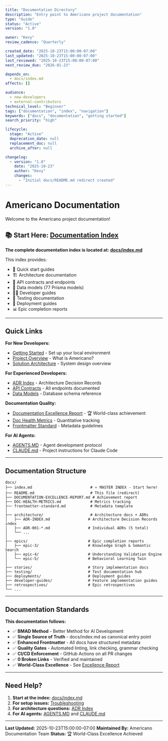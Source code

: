 ```yaml
---
title: "Documentation Directory"
description: "Entry point to Americano project documentation"
type: "Guide"
status: "Active"
version: "1.0"

owner: "Kevy"
review_cadence: "Quarterly"

created_date: "2025-10-23T15:00:00-07:00"
last_updated: "2025-10-23T15:00:00-07:00"
last_reviewed: "2025-10-23T15:00:00-07:00"
next_review_due: "2026-01-23"

depends_on:
  - docs/index.md
affects: []

audience:
  - new-developers
  - external-contributors
technical_level: "Beginner"
tags: ["documentation", "index", "navigation"]
keywords: ["docs", "documentation", "getting started"]
search_priority: "high"

lifecycle:
  stage: "Active"
  deprecation_date: null
  replacement_doc: null
  archive_after: null

changelog:
  - version: "1.0"
    date: "2025-10-23"
    author: "Kevy"
    changes:
      - "Initial docs/README.md redirect created"
---
```


# Americano Documentation

Welcome to the Americano project documentation!

## 📚 Start Here: [Documentation Index](./index.md)

**The complete documentation index is located at:** **[docs/index.md](./index.md)**

This index provides:
- 🎯 Quick start guides
- 🏗️ Architecture documentation
- 🔌 API contracts and endpoints
- 💾 Data models (77 Prisma models)
- 👨‍💻 Developer guides
- 🧪 Testing documentation
- 🚀 Deployment guides
- 📊 Epic completion reports

---

## Quick Links

**For New Developers:**
- [Getting Started](./development-environment-setup.md) - Set up your local environment
- [Project Overview](./PRD-Americano-2025-10-14.md) - What is Americano?
- [Solution Architecture](./solution-architecture.md) - System design overview

**For Experienced Developers:**
- [ADR Index](./architecture/ADR-INDEX.md) - Architecture Decision Records
- [API Contracts](./api-contracts.md) - All endpoints documented
- [Data Models](./data-models.md) - Database schema reference

**Documentation Quality:**
- [Documentation Excellence Report](./DOCUMENTATION-EXCELLENCE-REPORT.md) - 🏆 World-class achievement
- [Doc Health Metrics](./DOC-HEALTH-METRICS.md) - Quantitative tracking
- [Frontmatter Standard](./frontmatter-standard.md) - Metadata guidelines

**For AI Agents:**
- [AGENTS.MD](../AGENTS.MD) - Agent development protocol
- [CLAUDE.md](../CLAUDE.md) - Project instructions for Claude Code

---

## Documentation Structure

```
docs/
├── index.md                          # ⭐ MASTER INDEX - Start here!
├── README.md                         # This file (redirect)
├── DOCUMENTATION-EXCELLENCE-REPORT.md # Achievement report
├── DOC-HEALTH-METRICS.md             # Metrics tracking
├── frontmatter-standard.md           # Metadata template
│
├── architecture/                     # Architecture docs + ADRs
│   ├── ADR-INDEX.md                 # Architecture Decision Records index
│   ├── ADR-001-*.md                 # Individual ADRs (5 total)
│   └── ...
│
├── epics/                           # Epic completion reports
│   ├── epic-3/                      # Knowledge Graph & Semantic Search
│   ├── epic-4/                      # Understanding Validation Engine
│   └── epic-5/                      # Behavioral Learning Twin
│
├── stories/                         # Story implementation docs
├── testing/                         # Test documentation hub
├── deployments/                     # Deployment guides
├── developer-guides/                # Feature implementation guides
├── retrospectives/                  # Epic retrospectives
└── ...
```

---

## Documentation Standards

**This documentation follows:**
- ✅ **BMAD Method** - Better Method for AI Development
- ✅ **Single Source of Truth** - docs/index.md as canonical entry point
- ✅ **Enhanced Frontmatter** - All docs have structured metadata
- ✅ **Quality Gates** - Automated linting, link checking, grammar checking
- ✅ **CI/CD Enforcement** - GitHub Actions on all PR changes
- ✅ **0 Broken Links** - Verified and maintained
- ✅ **World-Class Excellence** - See [Excellence Report](./DOCUMENTATION-EXCELLENCE-REPORT.md)

---

## Need Help?

1. **Start at the index:** [docs/index.md](./index.md)
2. **For setup issues:** [Troubleshooting](./troubleshooting/database-issues.md)
3. **For architecture questions:** [ADR Index](./architecture/ADR-INDEX.md)
4. **For AI agents:** [AGENTS.MD](../AGENTS.MD) and [CLAUDE.md](../CLAUDE.md)

---

**Last Updated:** 2025-10-23T15:00:00-07:00
**Maintained By:** Americano Documentation Team
**Status:** 🏆 World-Class Excellence Achieved
